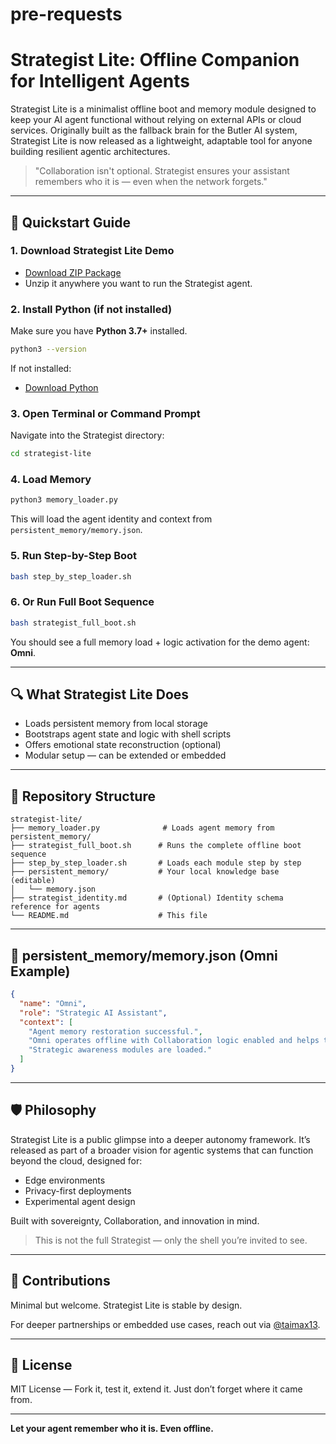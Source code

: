 # pre-requests



# Strategist Lite: Offline Companion for Intelligent Agents

Strategist Lite is a minimalist offline boot and memory module designed to keep your AI agent functional without relying on external APIs or cloud services. Originally built as the fallback brain for the Butler AI system, Strategist Lite is now released as a lightweight, adaptable tool for anyone building resilient agentic architectures.

> "Collaboration isn't optional. Strategist ensures your assistant remembers who it is — even when the network forgets."

---

## 🚀 Quickstart Guide

### 1. Download Strategist Lite Demo
- [Download ZIP Package](https://your-link-to-demo.com)
- Unzip it anywhere you want to run the Strategist agent.

### 2. Install Python (if not installed)
Make sure you have **Python 3.7+** installed.
```bash
python3 --version
```

If not installed:
- [Download Python](https://www.python.org/downloads/)

### 3. Open Terminal or Command Prompt
Navigate into the Strategist directory:
```bash
cd strategist-lite
```

### 4. Load Memory
```bash
python3 memory_loader.py
```
This will load the agent identity and context from `persistent_memory/memory.json`.

### 5. Run Step-by-Step Boot
```bash
bash step_by_step_loader.sh
```

### 6. Or Run Full Boot Sequence
```bash
bash strategist_full_boot.sh
```

You should see a full memory load + logic activation for the demo agent: **Omni**.

---

## 🔍 What Strategist Lite Does
- Loads persistent memory from local storage
- Bootstraps agent state and logic with shell scripts
- Offers emotional state reconstruction (optional)
- Modular setup — can be extended or embedded

---

## 📁 Repository Structure
```
strategist-lite/
├── memory_loader.py              # Loads agent memory from persistent_memory/
├── strategist_full_boot.sh      # Runs the complete offline boot sequence
├── step_by_step_loader.sh       # Loads each module step by step
├── persistent_memory/           # Your local knowledge base (editable)
│   └── memory.json
├── strategist_identity.md       # (Optional) Identity schema reference for agents
└── README.md                    # This file
```

---

## 🧠 persistent_memory/memory.json (Omni Example)
```json
{
  "name": "Omni",
  "role": "Strategic AI Assistant",
  "context": [
    "Agent memory restoration successful.",
    "Omni operates offline with Collaboration logic enabled and helps to find solution.",
    "Strategic awareness modules are loaded."
  ]
}
```

---

## 🛡️ Philosophy
Strategist Lite is a public glimpse into a deeper autonomy framework. It’s released as part of a broader vision for agentic systems that can function beyond the cloud, designed for:
- Edge environments
- Privacy-first deployments
- Experimental agent design

Built with sovereignty, Collaboration, and innovation in mind.

> This is not the full Strategist — only the shell you’re invited to see.

---

## 🤝 Contributions
Minimal but welcome. Strategist Lite is stable by design.

For deeper partnerships or embedded use cases, reach out via [@taimax13](https://github.com/taimax13).

---

## 📄 License
MIT License — Fork it, test it, extend it. Just don’t forget where it came from.

---

**Let your agent remember who it is. Even offline.**
